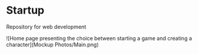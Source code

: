 # Startup
Repository for web development

![Home page presenting the choice between starting a game and creating a character](Mockup Photos/Main.png)
